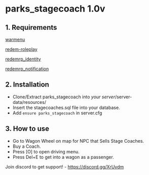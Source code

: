 # parks_stagecoach 1.0v

## 1. Requirements
[warmenu](https://github.com/warxander/warmenu)

[redem-roleplay](https://github.com/RedEM-RP/redem_roleplay/)

[redemrp_identity](https://github.com/RedEM-RP/redemrp_identity/)

[redemrp_notification](https://github.com/Ktos93/redemrp_notification/)

## 2. Installation
- Clone/Extract parks_stagecoach into *your server*/server-data/resources/ 
- Insert the stagecoaches.sql file into your database.
- Add ```ensure parks_stagecoach``` in server.cfg

## 3. How to use
- Go to Wagon Wheel on map for NPC that Sells Stage Coaches.
- Buy a Coach.
- Press [O] to open driving menu.
- Press Del+E to get into a wagon as a passenger.

Join discord to get support! - https://discord.gg/XrUvdm
